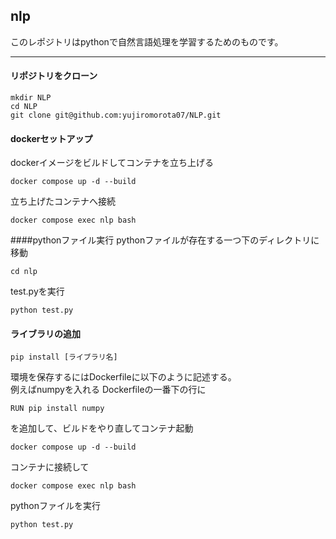 ## nlp
このレポジトリはpythonで自然言語処理を学習するためのものです。
* * *
#### リポジトリをクローン
```
mkdir NLP
cd NLP
git clone git@github.com:yujiromorota07/NLP.git
```
#### dockerセットアップ
dockerイメージをビルドしてコンテナを立ち上げる
```
docker compose up -d --build
```
立ち上げたコンテナへ接続
```
docker compose exec nlp bash
```
####pythonファイル実行
pythonファイルが存在する一つ下のディレクトリに移動
```
cd nlp
```
test.pyを実行
```
python test.py
```
#### ライブラリの追加
```
pip install [ライブラリ名]
```
環境を保存するにはDockerfileに以下のように記述する。  
例えばnumpyを入れる
Dockerfileの一番下の行に
```
RUN pip install numpy
```
を追加して、ビルドをやり直してコンテナ起動
```
docker compose up -d --build
```
コンテナに接続して
```
docker compose exec nlp bash
```
pythonファイルを実行
```
python test.py
```